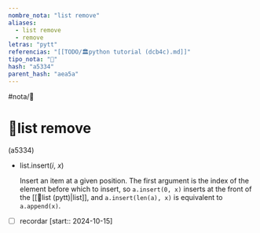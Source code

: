 ```yaml
---
nombre_nota: "list remove"
aliases:
  - list remove
  - remove
letras: "pytt"
referencias: "[[TODO/🏛️python tutorial (dcb4c).md]]"
tipo_nota: "📑"
hash: "a5334"
parent_hash: "aea5a"
---
```


#nota/📑

# 📑list remove
<div class="hash">(a5334)</div>


- list.insert(_i_, _x_)

	Insert an item at a given position. The first argument is the index of the element before which to insert, so `a.insert(0, x)` inserts at the front of the [[📑list (pytt)|list]], and `a.insert(len(a), x)` is equivalent to `a.append(x)`.



- [ ] recordar  [start:: 2024-10-15]